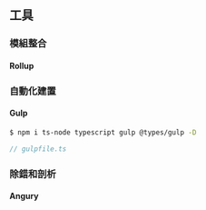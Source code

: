 ## 工具

### 模組整合

#### Rollup

### 自動化建置

#### Gulp
```bash
$ npm i ts-node typescript gulp @types/gulp -D
```
```ts
// gulpfile.ts
```

### 除錯和剖析

#### Angury
